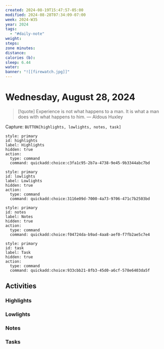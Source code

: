 ```yaml
---
created: 2024-08-19T15:47:57-05:00
modified: 2024-08-28T07:34:09-07:00
week: 2024-W35
year: 2024
tags:
  - "#daily-note"
weight: 
steps: 
zone minutes: 
distance: 
calories (b): 
sleep: 6.44
water: 
banner: "![[firewatch.jpg]]"
---
```

# Wednesday, August 28, 2024

> [!quote] Experience is not what happens to a man. It is what a man does with what happens to him.
> — Aldous Huxley

Capture: `BUTTON[highlights, lowlights, notes, task]`

```meta-bind-button
style: primary
id: highlights
label: Highlights
hidden: true
action:
  type: command
  command: quickadd:choice:c3fa1c95-2b7a-4738-9e45-9b3344abc7bd
```

```meta-bind-button
style: primary
id: lowlights
label: Lowlights
hidden: true
action:
  type: command
  command: quickadd:choice:3116e09d-7000-4a73-9706-471c7b2503bd
```

```meta-bind-button
style: primary
id: notes
label: Notes
hidden: true
action:
  type: command
  command: quickadd:choice:f04724da-b9ad-4aa8-aef0-f7fb2ae5c7e4
```

```meta-bind-button
style: primary
id: task
label: Task
hidden: true
action:
  type: command
  command: quickadd:choice:933cbb21-8fb3-45d0-a6cf-578e6403da5f
```

## Activities

### Highlights
 
### Lowlights

### Notes

### Tasks